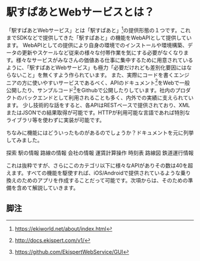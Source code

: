 # 駅すぱあとWebサービスとは？

「駅すぱあとWebサービス」とは「駅すぱあと」[^1]の提供形態の１つです。これまでSDKなどで提供してきた「駅すぱあと」の機能をWebAPIとして提供しています。
WebAPIとしての提供により自身の環境でのインストールや環境構築、データの更新やスケールなど従来の様々な付帯作業を気にする必要がなくなります。様々なサービスがみなさんの価値ある仕事に集中するために用意されているように、「駅すぱあとWebサービス」も極力「必要だけれども差別化要因にはならないこと」を無くすよう作られています。
また、実際にコードを書くエンジニアの方に使いやすいサービスであるべく、APIのドキュメント[^2]をWebで一般公開したり、サンプルコード[^3]をGithubで公開したりしています。社内のプロダクトのバックエンドとして利用されることも多く、内外での実績に支えられています。
少し技術的な話をすると、各APIはRESTベースで提供されており、XMLまたはJSONでの結果取得が可能です。HTTPが利用可能な言語であれば特別なライブラリ等を使わずに実装が可能です。

ちなみに機能にはどういったものがあるのでしょうか？ドキュメントを元に列挙してみました。

探索
駅の情報
路線の情報
会社の情報
運賃計算操作
時刻表
路線図
鉄道運行情報

これは抜粋ですが、さらにこのカテゴリ以下に様々なAPIがありその数は40を超えます。すべての機能を駆使すれば、iOS/Androidで提供されているような乗り換えのためのアプリを作成することだって可能です。次項からは、そのための準備を含めて解説していきます。

## 脚注

[^1]: https://ekiworld.net/about/index.html
[^2]: http://docs.ekispert.com/v1/
[^3]: https://github.com/EkispertWebService/GUI
